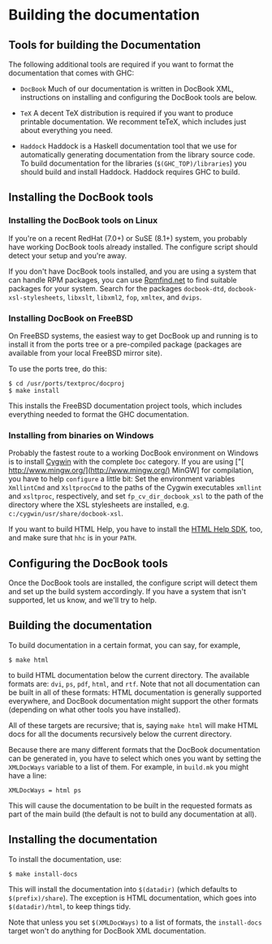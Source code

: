 # Building the documentation

## Tools for building the Documentation


The following additional tools are required if you want to
format the documentation that comes with GHC:
      

- `DocBook`
  Much of our documentation is written in DocBook XML, instructions
  on installing and configuring the DocBook tools are below.

- `TeX`
  A decent TeX distribution is required if you want to
  produce printable documentation.  We recomment teTeX,
  which includes just about everything you need.

- `Haddock`
  Haddock is a Haskell documentation tool that we use
  for automatically generating documentation from the
  library source code.  To build documentation for the
  libraries (`$(GHC_TOP)/libraries`) you
  should build and install Haddock.  Haddock requires GHC
  to build.

## Installing the DocBook tools

### Installing the DocBook tools on Linux


If you're on a recent RedHat (7.0+) or SuSE (8.1+) system,
you probably have working DocBook tools already installed. The
configure script should detect your setup and you're away.


If you don't have DocBook tools installed, and you are
using a system that can handle RPM packages, you can use
[ Rpmfind.net](http://rpmfind.net/) to find suitable
packages for your system. Search for the packages
`docbook-dtd`,
`docbook-xsl-stylesheets`,
`libxslt`,
`libxml2`,
`fop`,
`xmltex`, and
`dvips`.

### Installing DocBook on FreeBSD


On FreeBSD systems, the easiest way to get DocBook up
and running is to install it from the ports tree or a
pre-compiled package (packages are available from your local
FreeBSD mirror site).


To use the ports tree, do this:

```wiki
$ cd /usr/ports/textproc/docproj
$ make install
```


This installs the FreeBSD documentation project tools, which
includes everything needed to format the GHC
documentation.

### Installing from binaries on Windows


        
Probably the fastest route to a working DocBook environment on
Windows is to install [ Cygwin](http://www.cygwin.com/)
with the complete `Doc` category. If you are using
\["[ http://www.mingw.org/](http://www.mingw.org/) MinGW\] for compilation, you
have to help `configure` a little bit: Set the
environment variables `XmllintCmd` and
`XsltprocCmd` to the paths of the Cygwin executables
`xmllint` and `xsltproc`,
respectively, and set `fp_cv_dir_docbook_xsl` to the path
of the directory where the XSL stylesheets are installed,
e.g. `c:/cygwin/usr/share/docbook-xsl`.
        


If you want to build HTML Help, you have to install the
[ HTML Help SDK](http://msdn.microsoft.com/library/default.asp?url=/library/en-us/htmlhelp/html/hworiHTMLHelpStartPage.asp),
too, and make sure that `hhc` is in your `PATH`.

## Configuring the DocBook tools


Once the DocBook tools are installed, the configure script
will detect them and set up the build system accordingly. If you
have a system that isn't supported, let us know, and we'll try
to help.

## Building the documentation


To build documentation in a certain format, you can
say, for example,

```wiki
$ make html
```


to build HTML documentation below the current directory.
The available formats are: `dvi`,
`ps`, `pdf`,
`html`, and `rtf`.  Note that
not all documentation can be built in all of these formats: HTML
documentation is generally supported everywhere, and DocBook
documentation might support the other formats (depending on what
other tools you have installed).


All of these targets are recursive; that is, saying
`make html` will make HTML docs for all the
documents recursively below the current directory.


Because there are many different formats that the DocBook
documentation can be generated in, you have to select which ones
you want by setting the `XMLDocWays` variable
to a list of them.  For example, in
`build.mk` you might have a line:

```wiki
XMLDocWays = html ps
```


This will cause the documentation to be built in the requested
formats as part of the main build (the default is not to build
any documentation at all).

## Installing the documentation


To install the documentation, use:

```wiki
$ make install-docs
```


This will install the documentation into
`$(datadir)` (which defaults to
`$(prefix)/share`).  The exception is HTML
documentation, which goes into
`$(datadir)/html`, to keep things tidy.


Note that unless you set `$(XMLDocWays)`
to a list of formats, the `install-docs` target
won't do anything for DocBook XML documentation.
